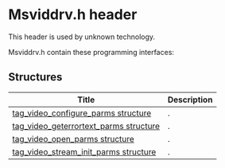 # Msviddrv.h header


This header is used by unknown technology.

Msviddrv.h contain these programming interfaces:


## Structures

| Title   | Description   |
| ---- |:---- |
| [tag_video_configure_parms structure](ns-msviddrv-tag-video-configure-parms.md) | . |
| [tag_video_geterrortext_parms structure](ns-msviddrv-tag-video-geterrortext-parms.md) | . |
| [tag_video_open_parms structure](ns-msviddrv-tag-video-open-parms.md) | . |
| [tag_video_stream_init_parms structure](ns-msviddrv-tag-video-stream-init-parms.md) | . |
